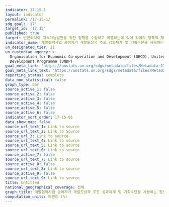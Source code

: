 ```yaml
---
indicator: 17.15.1
layout: indicator
permalink: /17-15-1/
sdg_goal: '17'
target_id: '17.15'
published: true
target: 빈곤퇴치아 지속가능발전을 위한 정책을 수립하고 이행하는데 있어 각국의 정책적 재량과 리더십 존중
indicator_name: 개발협력사업 공여자가 개발도상국 주도 성과체계 및 기획수단을 사용하는 정도
un_designated_tier: II
un_custodian_agency: >-
  Organisation for Economic Co-operation and Development (OECD), United Nations
  Development Programme (UNDP)
goal_meta_link: 'https://unstats.un.org/sdgs/metadata/files/Metadata-17-15-01.pdf'
goal_meta_link_text: 'https://unstats.un.org/sdgs/metadata/files/Metadata-17-15-01.pdf'
reporting_status: complete
data_non_statistical: false
graph_type: bar
source_active_1: false
source_active_2: false
source_active_3: false
source_active_4: false
source_active_5: false
source_active_6: false
indicator_sort_order: 17-15-01
data_show_map: false
source_url_text_1: Link to source
source_url_text_2: Link to Source
source_url_3: Link to source
source_url_text_4: Link to source
source_url_text_5: Link to source
source_url_text_6: Link to source
source_active_7: false
source_url_text_7: Link to source
source_active_8: false
source_url_text_8: Link to source
source_active_9: false
source_url_text_9: Link to source
title: Untitled
national_geographical_coverage: 전체
graph_title: 개발협력사업 공여자가 개발도상국 주도 성과체계 및 기획수단을 사용하는 정도-수혜자별
computation_units: 퍼센트 (%)
---
```


